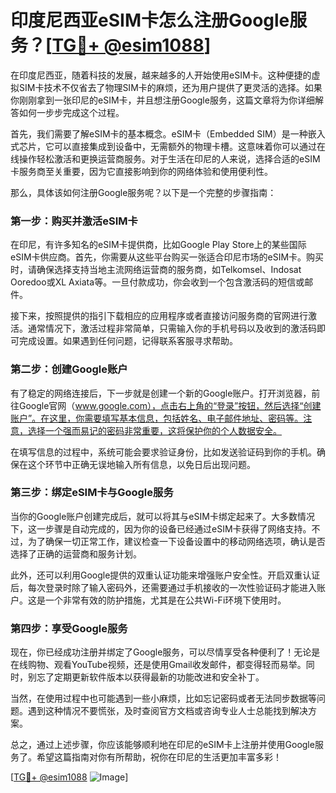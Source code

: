 # 印度尼西亚eSIM卡怎么注册Google服务？[[TG💪+ @esim1088](https://t.me/s/esim1088)]

在印度尼西亚，随着科技的发展，越来越多的人开始使用eSIM卡。这种便捷的虚拟SIM卡技术不仅省去了物理SIM卡的麻烦，还为用户提供了更灵活的选择。如果你刚刚拿到一张印尼的eSIM卡，并且想注册Google服务，这篇文章将为你详细解答如何一步步完成这个过程。

首先，我们需要了解eSIM卡的基本概念。eSIM卡（Embedded SIM）是一种嵌入式芯片，它可以直接集成到设备中，无需额外的物理卡槽。这意味着你可以通过在线操作轻松激活和更换运营商服务。对于生活在印尼的人来说，选择合适的eSIM卡服务商至关重要，因为它直接影响到你的网络体验和使用便利性。

那么，具体该如何注册Google服务呢？以下是一个完整的步骤指南：

### 第一步：购买并激活eSIM卡

在印尼，有许多知名的eSIM卡提供商，比如Google Play Store上的某些国际eSIM卡供应商。首先，你需要从这些平台购买一张适合印尼市场的eSIM卡。购买时，请确保选择支持当地主流网络运营商的服务商，如Telkomsel、Indosat Ooredoo或XL Axiata等。一旦付款成功，你会收到一个包含激活码的短信或邮件。

接下来，按照提供的指引下载相应的应用程序或者直接访问服务商的官网进行激活。通常情况下，激活过程非常简单，只需输入你的手机号码以及收到的激活码即可完成设置。如果遇到任何问题，记得联系客服寻求帮助。

### 第二步：创建Google账户

有了稳定的网络连接后，下一步就是创建一个新的Google账户。打开浏览器，前往Google官网（www.google.com），点击右上角的“登录”按钮，然后选择“创建账户”。在这里，你需要填写基本信息，包括姓名、电子邮件地址、密码等。注意，选择一个强而易记的密码非常重要，这将保护你的个人数据安全。

在填写信息的过程中，系统可能会要求验证身份，比如发送验证码到你的手机。确保在这个环节中正确无误地输入所有信息，以免日后出现问题。

### 第三步：绑定eSIM卡与Google服务

当你的Google账户创建完成后，就可以将其与eSIM卡绑定起来了。大多数情况下，这一步骤是自动完成的，因为你的设备已经通过eSIM卡获得了网络支持。不过，为了确保一切正常工作，建议检查一下设备设置中的移动网络选项，确认是否选择了正确的运营商和服务计划。

此外，还可以利用Google提供的双重认证功能来增强账户安全性。开启双重认证后，每次登录时除了输入密码外，还需要通过手机接收的一次性验证码才能进入账户。这是一个非常有效的防护措施，尤其是在公共Wi-Fi环境下使用时。

### 第四步：享受Google服务

现在，你已经成功注册并绑定了Google服务，可以尽情享受各种便利了！无论是在线购物、观看YouTube视频，还是使用Gmail收发邮件，都变得轻而易举。同时，别忘了定期更新软件版本以获得最新的功能改进和安全补丁。

当然，在使用过程中也可能遇到一些小麻烦，比如忘记密码或者无法同步数据等问题。遇到这种情况不要慌张，及时查阅官方文档或咨询专业人士总能找到解决方案。

总之，通过上述步骤，你应该能够顺利地在印尼的eSIM卡上注册并使用Google服务了。希望这篇指南对你有所帮助，祝你在印尼的生活更加丰富多彩！

[[TG💪+ @esim1088](https://t.me/s/esim1088) ![Image](https://i.postimg.cc/4NQfJmqS/Snipaste-2025-05-13-00-14-12.png)]